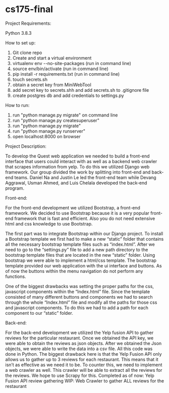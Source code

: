 # cs175-final

Project Requirements:

Python 3.8.3

How to set up:
1. Git clone repo
2. Create and start a virtual environment
3. virtualenv env --no-site-packages (run in command line)
4. source env/bin/activate (run in command line)
5. pip install -r requirements.txt (run in command line)
6. touch secrets.sh
7. obtain a secret key from MiniWebTool
8. add secret key to secrets.shh and add secrets.sh to .gitignore file
9. create postgres db and add credentials to settings.py

How to run:
1. run "python manage.py migrate" on command line
2. run "python manage.py createsuperuser"
3. run "python manage.py migrate"
4. run "python manage.py runserver"
5. open localhost:8000 on browser




Project Description:

To develop the Quest web application we needed to build a front-end interface that users could interact with as well as a backend web crawler that scrapes information from yelp. To do this we utilized Django web framework. Our group divided the work by splitting into front-end and back-end teams. Daniel Na and Justin Le led the front-end team while Devang Aggrawal, Usman Ahmed, and Luis Chelala developed the back-end program. 


Front-end: 

For the front-end development we utilized Bootstrap, a front-end framework. We decided to use Bootstrap because it is a very popular front-end framework that is fast and efficient. Also you do not need extensive html and css knowledge to use Bootstrap.

The first part was to integrate Bootstrap within our Django project. To install a Bootstrap template we first had to make a new “static” folder that contains all the necessary bootstrap template files such as “index.html”. After we need to go to the “settings.py” file to add a new path directory to the bootstrap template files that are located in the new “static” folder.  Using bootstrap we were able to implement a html/css template. The bootstrap template provided our web application with the ui interface and buttons. As of now the buttons within the menu navigation do not perform any functions. 

One of the biggest drawbacks was setting the proper paths for the css, javascript components within the “Index.html” file. Since the template consisted of many different buttons and components we had to search through the whole “Index.html” file and modify all the paths for those css and javascript components. To do this we had to add a path for each component to our “static” folder. 



Back-end: 

For the back-end development we utilized the Yelp fusion API to gather reviews for the particular restaurant. Once we obtained the API key, we were able to obtain the reviews as json objects. After we obtained the Json objects, we were able to write the data into a csv file. All this code was done in Python. 
The biggest drawback here is that the Yelp Fusion API only allows us to gather up to 3 reviews for each restaurant. This means that it isn’t as effective as we need it to be. To counter this, we need to implement a web crawler as well. This crawler will be able to extract all the reviews for the reviews. We hope to use Scrapy for this. 
Completed as of now: 
Yelp Fusion API review gathering
WIP:
Web Crawler to gather ALL reviews for the restaurant

